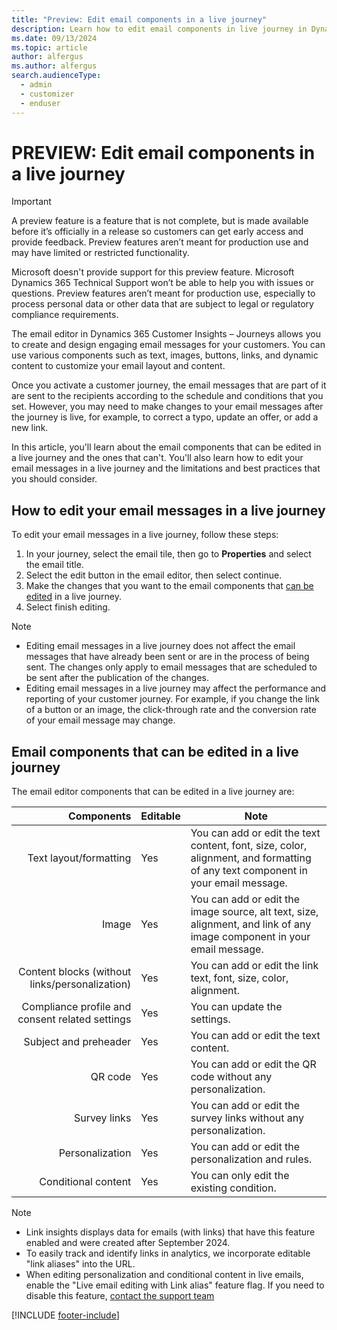 ```yaml
---
title: "Preview: Edit email components in a live journey"
description: Learn how to edit email components in live journey in Dynamics 365 Customer Insights - Journeys
ms.date: 09/13/2024
ms.topic: article
author: alfergus
ms.author: alfergus
search.audienceType: 
  - admin
  - customizer
  - enduser
---
```


# PREVIEW: Edit email components in a live journey

> [!IMPORTANT]
> A preview feature is a feature that is not complete, but is made available before it’s officially in a release so customers can get early access and provide feedback. Preview features aren’t meant for production use and may have limited or restricted functionality.
> 
> Microsoft doesn't provide support for this preview feature. Microsoft Dynamics 365 Technical Support won’t be able to help you with issues or questions. Preview features aren’t meant for production use, especially to process personal data or other data that are subject to legal or regulatory compliance requirements.

The email editor in Dynamics 365 Customer Insights – Journeys allows you to create and design engaging email messages for your customers. You can use various components such as text, images, buttons, links, and dynamic content to customize your email layout and content.

Once you activate a customer journey, the email messages that are part of it are sent to the recipients according to the schedule and conditions that you set. However, you may need to make changes to your email messages after the journey is live, for example, to correct a typo, update an offer, or add a new link.

In this article, you'll learn about the email components that can be edited in a live journey and the ones that can't. You'll also learn how to edit your email messages in a live journey and the limitations and best practices that you should consider.

## How to edit your email messages in a live journey

To edit your email messages in a live journey, follow these steps:

1. In your journey, select the email tile, then go to **Properties** and select the email title.
1. Select the edit button in the email editor, then select continue.
1. Make the changes that you want to the email components that [can be edited](edit-email-in-live-journey.md#email-components-that-can-be-edited-in-a-live-journey) in a live journey.
1. Select finish editing.

> [!NOTE]
> - Editing email messages in a live journey does not affect the email messages that have already been sent or are in the process of being sent. The changes only apply to email messages that are scheduled to be sent after the publication of the changes.
> - Editing email messages in a live journey may affect the performance and reporting of your customer journey. For example, if you change the link of a button or an image, the click-through rate and the conversion rate of your email message may change.

## Email components that can be edited in a live journey

The email editor components that can be edited in a live journey are:

| **Components** | **Editable** | **Note** |
|---:|---|---|
| Text layout/formatting | Yes | You can add or edit the text content, font, size, color, alignment, and formatting of any text component in your email message. |
| Image | Yes | You can add or edit the image source, alt text, size, alignment, and link of any image component in your email message. |
| Content blocks      (without links/personalization) | Yes | You can add or edit the link text, font, size, color, alignment. |
| Compliance profile and consent related settings | Yes | You can update the settings. |
| Subject and preheader | Yes | You can add or edit the text content. |
| QR code | Yes | You can add or edit the QR code without any   personalization. |
| Survey links | Yes | You can add or edit the survey links without any personalization. |
| Personalization | Yes | You can add or edit the personalization and rules. |
| Conditional content | Yes | You can only edit the existing condition. |

> [!NOTE]
> - Link insights displays data for emails (with links) that have this feature enabled and were created after September 2024. 
> - To easily track and identify links in analytics, we incorporate editable "link aliases" into the URL. 
> - When editing personalization and conditional content in live emails, enable the "Live email editing with Link alias" feature flag. If you need to disable this feature, [contact the support team](/power-platform/admin/get-help-support#view-solutions-or-create-a-support-request)

[!INCLUDE [footer-include](./includes/footer-banner.md)]
